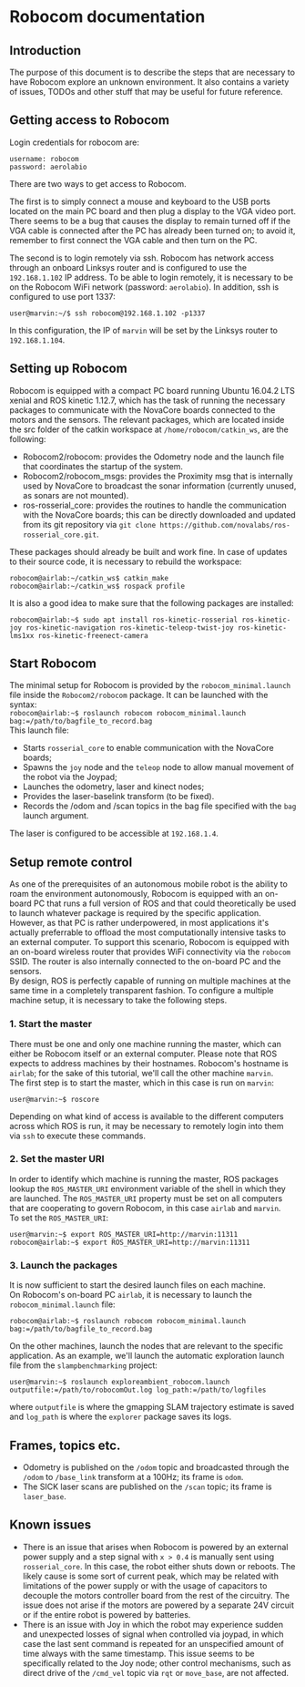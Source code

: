 # Robocom documentation

## Introduction  
The purpose of this document is to describe the steps that are necessary to have Robocom explore an unknown environment. It also contains a variety of issues, TODOs and other stuff that may be useful for future reference.  

## Getting access to Robocom
Login credentials for robocom are:
``` 
username: robocom
password: aerolabio
```  

There are two ways to get access to Robocom.  

The first is to simply connect a mouse and keyboard to the USB ports located on the main PC board and then plug a display to the VGA video port. There seems to be a bug that causes the display to remain turned off if the VGA cable is connected after the PC has already been turned on; to avoid it, remember to first connect the VGA cable and then turn on the PC.  

The second is to login remotely via ssh. Robocom has network access through an onboard Linksys router and is configured to use the ```192.168.1.102``` IP address. 
To be able to login remotely, it is necessary to be on the Robocom WiFi network (password: ```aerolabio```). In addition, ssh is configured to use port 1337:  
``` 
user@marvin:~/$ ssh robocom@192.168.1.102 -p1337
```
In this configuration, the IP of ```marvin``` will be set by the Linksys router to ```192.168.1.104```.

## Setting up Robocom  
Robocom is equipped with a compact PC board running Ubuntu 16.04.2 LTS xenial and ROS kinetic 1.12.7, which has the task of running the necessary packages to communicate with the NovaCore boards connected to the motors and the sensors. The relevant packages, which are located inside the src folder of the catkin workspace at `/home/robocom/catkin_ws`, are the following:  

* Robocom2/robocom: provides the Odometry node and the launch file that coordinates the startup of the system.  
* Robocom2/robocom_msgs: provides the Proximity msg that is internally used by NovaCore to broadcast the sonar information (currently unused, as sonars are not mounted).  
* ros-rosserial_core: provides the routines to handle the communication with the NovaCore boards; this can be directly downloaded and updated from its git repository via ```git clone https://github.com/novalabs/ros-rosserial_core.git```.  

These packages should already be built and work fine. In case of updates to their source code, it is necessary to rebuild the workspace:  
``` 
robocom@airlab:~/catkin_ws$ catkin_make
robocom@airlab:~/catkin_ws$ rospack profile
```
It is also a good idea to make sure that the following packages are installed:
```
robocom@airlab:~$ sudo apt install ros-kinetic-rosserial ros-kinetic-joy ros-kinetic-navigation ros-kinetic-teleop-twist-joy ros-kinetic-lms1xx ros-kinetic-freenect-camera
```

## Start Robocom
The minimal setup for Robocom is provided by the `robocom_minimal.launch` file inside the `Robocom2/robocom` package. It can be launched with the syntax:  
```robocom@airlab:~$ roslaunch robocom robocom_minimal.launch bag:=/path/to/bagfile_to_record.bag```  
This launch file:  

* Starts `rosserial_core` to enable communication with the NovaCore boards;
* Spawns the `joy` node and the `teleop` node to allow manual movement of the robot via the Joypad;  
* Launches the odometry, laser and kinect nodes; 
* Provides the laser-baselink transform (to be fixed).
* Records the /odom and /scan topics in the bag file specified with the `bag` launch argument. 

The laser is configured to be accessible at ```192.168.1.4```.

## Setup remote control
As one of the prerequisites of an autonomous mobile robot is the ability to roam the environment autonomously, Robocom is equipped with an on-board PC that runs a full version of ROS and that could theoretically be used to launch whatever package is required by the specific application. However, as that PC is rather underpowered, in most applications it's actually preferrable to offload the most computationally intensive tasks to an external computer. To support this scenario, Robocom is equipped with an on-board wireless router that provides WiFi connectivity via the ```robocom``` SSID. The router is also internally connected to the on-board PC and the sensors.  
By design, ROS is perfectly capable of running on multiple machines at the same time in a completely transparent fashion. To configure a multiple machine setup, it is necessary to take the following steps.

### 1. Start the master
There must be one and only one machine running the master, which can either be Robocom itself or an external computer. Please note that ROS expects to address machines by their hostnames. Robocom's hostname is `airlab`; for the sake of this tutorial, we'll call the other machine `marvin`.  
The first step is to start the master, which in this case is run on `marvin`:
```
user@marvin:~$ roscore
```  
Depending on what kind of access is available to the different computers across which ROS is run, it may be necessary to remotely login into them via `ssh` to execute these commands.  

### 2. Set the master URI
In order to identify which machine is running the master, ROS packages lookup the `ROS_MASTER_URI` environment variable of the shell in which they are launched. The `ROS_MASTER_URI` property must be set on all computers that are cooperating to govern Robocom, in this case `airlab` and `marvin`.  
To set the `ROS_MASTER_URI`:  
```
user@marvin:~$ export ROS_MASTER_URI=http://marvin:11311
robocom@airlab:~$ export ROS_MASTER_URI=http://marvin:11311
```

### 3. Launch the packages  
It is now sufficient to start the desired launch files on each machine.  
On Robocom's on-board PC `airlab`, it is necessary to launch the `robocom_minimal.launch` file:
```
robocom@airlab:~$ roslaunch robocom robocom_minimal.launch bag:=/path/to/bagfile_to_record.bag
```
On the other machines, launch the nodes that are relevant to the specific application. As an example, we'll launch the automatic exploration launch file from the `slampbenchmarking` project:  
```
user@marvin:~$ roslaunch exploreambient_robocom.launch outputfile:=/path/to/robocomOut.log log_path:=/path/to/logfiles
```
where `outputfile` is where the gmapping SLAM trajectory estimate is saved and `log_path` is where the `explorer` package saves its logs.

## Frames, topics etc.  
* Odometry is published on the `/odom` topic and broadcasted through the `/odom` to `/base_link` transform at a 100Hz; its frame is `odom`.  
* The SICK laser scans are published on the `/scan` topic; its frame is `laser_base`.  

## Known issues  
* There is an issue that arises when Robocom is powered by an external power supply and a step signal with `x > 0.4` is manually sent using `rosserial_core`. In this case, the robot either shuts down or reboots. The likely cause is some sort of current peak, which may be related with limitations of the power supply or with the usage of capacitors to decouple the motors controller board from the rest of the circuitry. The issue does not arise if the motors are powered by a separate 24V circuit or if the entire robot is powered by batteries.  
* There is an issue with Joy in which the robot may experience sudden and unexpected losses of signal when controlled via joypad, in which case the last sent command is repeated for an unspecified amount of time always with the same timestamp. This issue seems to be specifically related to the Joy node; other control mechanisms, such as direct drive of the `/cmd_vel` topic via `rqt` or `move_base`, are not affected.  






